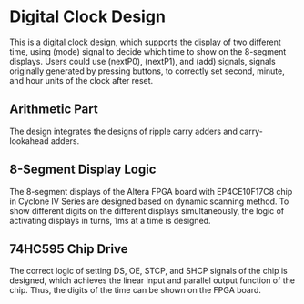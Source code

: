 ﻿# **Digital Clock Design**
This is a digital clock design, which supports the display of two different time, using (mode) signal to decide which time to show on the 8-segment displays. Users could use (nextP0), (nextP1), and (add) signals, signals originally generated by pressing buttons, to correctly set second, minute, and hour units of the clock after reset.

## Arithmetic Part ##
The design integrates the designs of ripple carry adders and carry-lookahead adders.

## 8-Segment Display Logic ##
The 8-segment displays of the Altera FPGA board with EP4CE10F17C8 chip in Cyclone IV Series are designed based on dynamic scanning method. To show different digits on the different displays simultaneously, the logic of activating displays in turns, 1ms at a time is designed. 

## 74HC595 Chip Drive ##
The correct logic of setting DS, OE, STCP, and SHCP signals of the chip is designed, which achieves the linear input and parallel output function of the chip. Thus, the digits of the time can be shown on the FPGA board.
